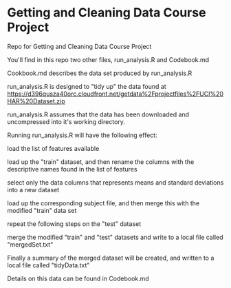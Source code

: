# Getting and Cleaning Data Course Project
Repo for Getting and Cleaning Data Course Project

You'll find in this repo two other files, run_analysis.R and Codebook.md

Cookbook.md describes the data set produced by run_analysis.R

run_analysis.R is designed to "tidy up" the data found at https://d396qusza40orc.cloudfront.net/getdata%2Fprojectfiles%2FUCI%20HAR%20Dataset.zip 

run_analysis.R assumes that the data has been downloaded and uncompressed into it's working directory.

Running run_analysis.R will have the following effect:

load the list of features available

load up the "train" dataset, and then rename the columns with the descriptive names found in the list of features

select only the data columns  that represents means and standard deviations into a new dataset

load up the corresponding subject file, and then merge this with the modified "train" data set

repeat the following steps on the "test" dataset

merge the modified "train" and "test" datasets and write to a local file called "mergedSet.txt"

Finally a summary of the merged dataset will be created, and written to a local file called "tidyData.txt"

Details on this data can be found in Codebook.md

